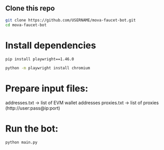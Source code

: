 ## Clone this repo
```sh
git clone https://github.com/USERNAME/mova-faucet-bot.git
cd mova-faucet-bot
```
# Install dependencies
```sh
pip install playwright==1.46.0
```
```sh
python -m playwright install chromium
```
# Prepare input files:
addresses.txt → list of EVM wallet addresses
proxies.txt → list of proxies (http://user:pass@ip:port)

# Run the bot:
```sh
python main.py
```
